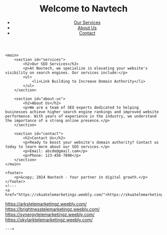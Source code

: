 <!DOCTYPE html>
<html lang="en">
<head>
    <meta charset="UTF-8">
    <meta name="viewport" content="width=device-width, initial-scale=1.0">
    <meta name="description" content="Navtech offers professional SEO services to boost your website's domain authority and improve search engine rankings.">
    <meta name="keywords" content="SEO services, increase domain authority, search engine optimization, Navtech">
    <title>Professional SEO Services | Navtech</title>
</head>
<body>
    <header>
        <h1>Welcome to Navtech</h1>
        <nav>
            <ul>
                <li><a href="#services">Our Services</a></li>
                <li><a href="#about-us">About Us</a></li>
                <li><a href="#contact">Contact</a></li>
            </ul>
        </nav>
    </header>

    <main>
        <section id="services">
            <h2>Our SEO Services</h2>
            <p>At Navtech, we specialize in elevating your website's visibility on search engines. Our services include:</p>
            <ul>
                <li>Link Building to Increase Domain Authority</li>
            </ul>
        </section>

        <section id="about-us">
            <h2>About Us</h2>
            <p>We are a team of SEO experts dedicated to helping businesses achieve higher search engine rankings and improved website performance. With years of experience in the industry, we understand the importance of a strong online presence.</p>
        </section>

        <section id="contact">
            <h2>Contact Us</h2>
            <p>Ready to boost your website's domain authority? Contact us today to learn more about our SEO services.</p>
            <p>Email: abcde@gmail.com</p>
            <p>Phone: 123-456-7890</p>
        </section>
    </main>

    <footer>
        <p>&copy; 2024 Navtech - Your partner in digital growth.</p>
    </footer>
    <!---
    <a href="https://skuatelemarketingz.weebly.com/">https://skuatelemarketingz.weebly.com/</a>
<a href="https://arkstelemarketingz.weebly.com/">https://arkstelemarketingz.weebly.com/</a>
<a href="https://brightnesstelemarketingz.weebly.com/">https://brightnesstelemarketingz.weebly.com/</a>
<a href="https://synergytelemarketingz.weebly.com/">https://synergytelemarketingz.weebly.com/</a>
<a href="https://skylarktelemarketingz.weebly.com/">https://skylarktelemarketingz.weebly.com/</a>

    --->
</body>
</html>
